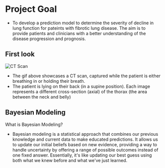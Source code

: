 # Project Goal
- To develop a prediction model to determine the severity of decline in lung function for pateints with fibrotic lung disease. The aim is to provide patients and clinicians with a better understanding of the disease progression and prognosis.

## First look
![CT Scan](https://https://github.com/parthshah231/pulmonary_fibrosis/blob/master/README/test3.gif)

- The gif above showcases a CT scan, captured while the patient is either breathing in or holding their breath.
- The patient is lying on their back (in a supine position). Each image represents a different cross-section (axial) of the thorax (the area between the neck and belly)

## Bayesian Modeling

What is Bayesian Modeling?
- Bayesian modeling is a statistical approach that combines our previous knowledge and current data to make educated predictions. It allows us to update our initial beliefs based on new evidence, providing a way to handle uncertainty by offering a range of possible outcomes instead of one fixed answer. Essentially, it's like updating our best guess using both what we knew before and what we've just learned.


